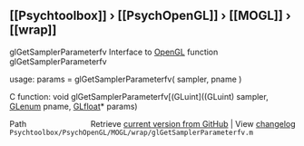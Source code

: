 ## [[Psychtoolbox]] &#8250; [[PsychOpenGL]] &#8250; [[MOGL]] &#8250; [[wrap]]

glGetSamplerParameterfv  Interface to [OpenGL](OpenGL) function glGetSamplerParameterfv  
  
usage:  params = glGetSamplerParameterfv( sampler, pname )  
  
C function:  void glGetSamplerParameterfv[(GLuint]((GLuint) sampler, [GLenum](GLenum) pname, [GLfloat](GLfloat)\* params)  




<div class="code_header" style="text-align:right;">
  <span style="float:left;">Path&nbsp;&nbsp;</span> <span class="counter">Retrieve <a href=
  "https://raw.github.com/Psychtoolbox-3/Psychtoolbox-3/beta/Psychtoolbox/PsychOpenGL/MOGL/wrap/glGetSamplerParameterfv.m">current version from GitHub</a> | View <a href=
  "https://github.com/Psychtoolbox-3/Psychtoolbox-3/commits/beta/Psychtoolbox/PsychOpenGL/MOGL/wrap/glGetSamplerParameterfv.m">changelog</a></span>
</div>
<div class="code">
  <code>Psychtoolbox/PsychOpenGL/MOGL/wrap/glGetSamplerParameterfv.m</code>
</div>

